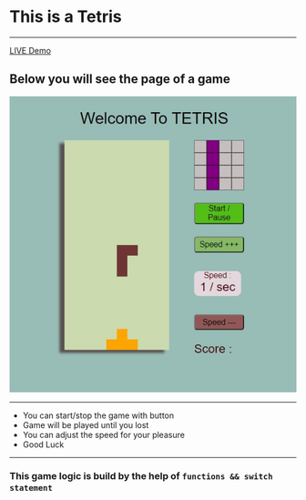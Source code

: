 # This is a Tetris
---
[ LIVE  Demo](https://flamboyant-nobel-bdb6fc.netlify.app/)

## Below you will see the page of a game

![alt text](https://github.com/barisdevjs/Tetris/blob/main/tetris.jpg)

---

- You can start/stop the game with button
- Game will be played until you lost
- You can adjust the speed for your pleasure
- Good Luck
---

### This game logic is build by the help of `functions && switch statement`
 
